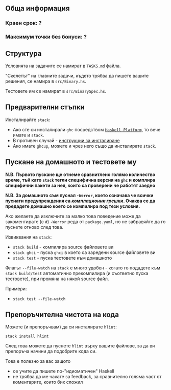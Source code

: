 ## Обща информация
### Краен срок: ?
### Максимум точки без бонуси: ?

## Структура
Условията на задачите се намират в `TASKS.md` файла.

"Скелетът" на главните задачи, където трябва да пишете вашите решения, се намира в `src/Binary.hs`.

Тестовете им се намират в `src/BinarySpec.hs`.

## Предварителни стъпки
Инсталирайте `stack`:
  * Ако сте си инсталирали `ghc` посредством [`Haskell Platform`](https://www.haskell.org/platform/),
    то вече имате и `stack`.
  * В противен случай - [инструкции за инсталиране](https://docs.haskellstack.org/en/stable/install_and_upgrade/)
  * Ако имате `ghcup`, можете и чрез него също да инсталирате `stack`.

## Пускане на домашното и тестовете му
**N.B. Първото пускане ще отнеме сравнитлено голямо количество време,
тъй като `stack` тегли специфична версия на `ghc` и комплира специфични пакети за нея, които са проверени че работят заедно**

**N.B. За домашното съм пуснал `-Werror`, което означава че всички пуснати предупреждения са
_комплационни грешки_. Очаква се да предадете домашно което се компилира под тези условия.**

Ако желаете да изключите за малко това поведение може да закоментирате (с `#`) `-Werror` реда от `package.yaml`,
но не забравяйте да го пуснете отново след това.

Извиквания на `stack`:
* `stack build` - компилира source файловете ви
* `stack ghci` - пуска `ghci` в което са заредени source файловете ви
* `stack test` - пуска тестовете към домашното

Флагът `--file-watch` на `stack` е много удобен - когато го подадете към
`stack build/test` автоматично прекомпилира (и съответно пуска тестовете),
при промяна на някой source файл.

Примери:
* `stack test --file-watch`

## Препоръчителна чистота на кода

Можете (и препоръчвам) да си инсталирате `hlint`:

`stack install hlint`

След това можете да пуснете `hlint` върху вашите файлове,
за да ви препоръча начини да подобрите кода си.

Това е полезно за вас защото
* се учите да пишете по-"идиоматичен" Haskell
* не трябва да ме чакате за feedback, за сравнително голяма част от коментарите, които бих сложил
